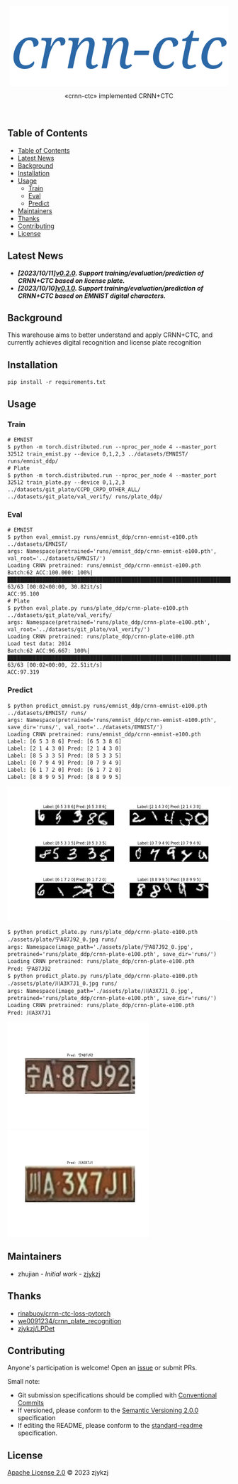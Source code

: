 <!-- <div align="right">
  Language:
    🇺🇸
  <a title="Chinese" href="./README.zh-CN.md">🇨🇳</a>
</div> -->

<div align="center"><a title="" href="https://github.com/zjykzj/crnn-ctc"><img align="center" src="assets/icons/crnn-ctc.svg" alt=""></a></div>

<p align="center">
  «crnn-ctc» implemented CRNN+CTC
<br>
<br>
  <a href="https://github.com/RichardLitt/standard-readme"><img src="https://img.shields.io/badge/standard--readme-OK-green.svg?style=flat-square" alt=""></a>
  <a href="https://conventionalcommits.org"><img src="https://img.shields.io/badge/Conventional%20Commits-1.0.0-yellow.svg" alt=""></a>
  <a href="http://commitizen.github.io/cz-cli/"><img src="https://img.shields.io/badge/commitizen-friendly-brightgreen.svg" alt=""></a>
</p>

## Table of Contents

- [Table of Contents](#table-of-contents)
- [Latest News](#latest-news)
- [Background](#background)
- [Installation](#installation)
- [Usage](#usage)
  - [Train](#train)
  - [Eval](#eval)
  - [Predict](#predict)
- [Maintainers](#maintainers)
- [Thanks](#thanks)
- [Contributing](#contributing)
- [License](#license)

## Latest News

* ***[2023/10/11][v0.2.0](https://github.com/zjykzj/crnn-ctc/releases/tag/v0.2.0). Support training/evaluation/prediction of CRNN+CTC based on license plate.***
* ***[2023/10/10][v0.1.0](https://github.com/zjykzj/crnn-ctc/releases/tag/v0.1.0). Support training/evaluation/prediction of CRNN+CTC based on EMNIST digital characters.***

## Background

This warehouse aims to better understand and apply CRNN+CTC, and currently achieves digital recognition and license plate recognition

## Installation

```shell
pip install -r requirements.txt
```

## Usage

### Train

```shell
# EMNIST
$ python -m torch.distributed.run --nproc_per_node 4 --master_port 32512 train_emist.py --device 0,1,2,3 ../datasets/EMNIST/ runs/emnist_ddp/
# Plate
$ python -m torch.distributed.run --nproc_per_node 4 --master_port 32512 train_plate.py --device 0,1,2,3 ../datasets/git_plate/CCPD_CRPD_OTHER_ALL/ ../datasets/git_plate/val_verify/ runs/plate_ddp/
```

### Eval

```shell
# EMNIST
$ python eval_emnist.py runs/emnist_ddp/crnn-emnist-e100.pth ../datasets/EMNIST/
args: Namespace(pretrained='runs/emnist_ddp/crnn-emnist-e100.pth', val_root='../datasets/EMNIST/')
Loading CRNN pretrained: runs/emnist_ddp/crnn-emnist-e100.pth
Batch:62 ACC:100.000: 100%|██████████████████████████████████████████████████████████████████████████████████████████████████████████████████████████████| 63/63 [00:02<00:00, 30.82it/s]
ACC:95.100
# Plate
$ python eval_plate.py runs/plate_ddp/crnn-plate-e100.pth ../datasets/git_plate/val_verify/
args: Namespace(pretrained='runs/plate_ddp/crnn-plate-e100.pth', val_root='../datasets/git_plate/val_verify/')
Loading CRNN pretrained: runs/plate_ddp/crnn-plate-e100.pth
Load test data: 2014
Batch:62 ACC:96.667: 100%|███████████████████████████████████████████████████████████████████████████████████████████████████████████████████████████████| 63/63 [00:02<00:00, 22.51it/s]
ACC:97.319
```

### Predict

```shell
$ python predict_emnist.py runs/emnist_ddp/crnn-emnist-e100.pth ../datasets/EMNIST/ runs/
args: Namespace(pretrained='runs/emnist_ddp/crnn-emnist-e100.pth', save_dir='runs/', val_root='../datasets/EMNIST/')
Loading CRNN pretrained: runs/emnist_ddp/crnn-emnist-e100.pth
Label: [6 5 3 8 6] Pred: [6 5 3 8 6]
Label: [2 1 4 3 0] Pred: [2 1 4 3 0]
Label: [8 5 3 3 5] Pred: [8 5 3 3 5]
Label: [0 7 9 4 9] Pred: [0 7 9 4 9]
Label: [6 1 7 2 0] Pred: [6 1 7 2 0]
Label: [8 8 9 9 5] Pred: [8 8 9 9 5]
```

![](assets/predict_emnist.jpg)

```shell
$ python predict_plate.py runs/plate_ddp/crnn-plate-e100.pth ./assets/plate/宁A87J92_0.jpg runs/
args: Namespace(image_path='./assets/plate/宁A87J92_0.jpg', pretrained='runs/plate_ddp/crnn-plate-e100.pth', save_dir='runs/')
Loading CRNN pretrained: runs/plate_ddp/crnn-plate-e100.pth
Pred: 宁A87J92
$ python predict_plate.py runs/plate_ddp/crnn-plate-e100.pth ./assets/plate/川A3X7J1_0.jpg runs/
args: Namespace(image_path='./assets/plate/川A3X7J1_0.jpg', pretrained='runs/plate_ddp/crnn-plate-e100.pth', save_dir='runs/')
Loading CRNN pretrained: runs/plate_ddp/crnn-plate-e100.pth
Pred: 川A3X7J1
```

<p align="left"><img src="assets/plate_宁A87J92_0.jpg" height="240"\>  <img src="assets/plate_川A3X7J1_0.jpg" height="240"\></p>

## Maintainers

* zhujian - *Initial work* - [zjykzj](https://github.com/zjykzj)

## Thanks

* [rinabuoy/crnn-ctc-loss-pytorch](https://github.com/rinabuoy/crnn-ctc-loss-pytorch.git)
* [we0091234/crnn_plate_recognition](https://github.com/we0091234/crnn_plate_recognition.git)
* [zjykzj/LPDet](https://github.com/zjykzj/LPDet)

## Contributing

Anyone's participation is welcome! Open an [issue](https://github.com/zjykzj/crnn-ctc/issues) or submit PRs.

Small note:

* Git submission specifications should be complied
  with [Conventional Commits](https://www.conventionalcommits.org/en/v1.0.0-beta.4/)
* If versioned, please conform to the [Semantic Versioning 2.0.0](https://semver.org) specification
* If editing the README, please conform to the [standard-readme](https://github.com/RichardLitt/standard-readme)
  specification.

## License

[Apache License 2.0](LICENSE) © 2023 zjykzj